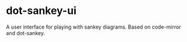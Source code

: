 dot-sankey-ui
=============

A user interface for playing with sankey diagrams. Based on code-mirror and dot-sankey.

